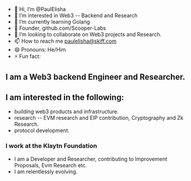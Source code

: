 - 👋 Hi, I’m @PaulElisha
- 👀 I’m interested in Web3 -- Backend and Research
- 🌱 I’m currently learning Golang
- 💞️ Founder, github.com/Scooper-Labs
- 💞️ I’m looking to collaborate on Web3 projects and Research.
- 📫 How to reach me paulelisha@skiff.com
- 😄 Pronouns: He/Him
- ⚡ Fun fact: 

<!---
PaulElisha/PaulElisha is a ✨ special ✨ repository because its `README.md` (this file) appears on your GitHub profile.
You can click the Preview link to take a look at your changes.
--->
## I am a Web3 backend Engineer and Researcher.
## I am interested in the following:
 - building web3 products and infrastructure.
 -  research -- EVM research and EIP contribution, Cryptography and Zk Research.
 -  protocol development.
### I work at the Klaytn Foundation 
 - I am a Developer and Researcher, contributing to Improvement Proposals, Evm Research etc.
 - I am relentlessly evolving.
